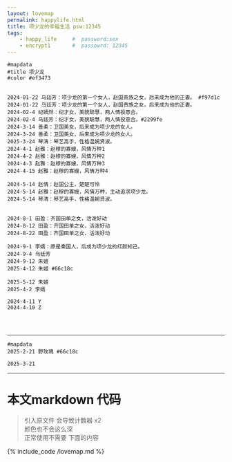 ```yaml
---
layout: lovemap
permalink: happylife.html
title: 项少龙的幸福生活 psw:12345
tags:
    - happy_life     #  password:sex
    - encrypt1       #  passowrd: 12345
--- 
```



 
```  
#mapdata
#title 项少龙 
#color #ef3473


2024-01-22 乌廷芳：项少龙的第一个女人，赵国贵族之女，后来成为他的正妻。 #f97d1c
2024-01-22 乌廷芳：项少龙的第一个女人，赵国贵族之女，后来成为他的正妻。
2024-02-4 纪嫣然：纪才女，美貌聪慧，两人情投意合。
2024-02-4 乌廷芳：纪才女，美貌聪慧，两人情投意合。#2299fe
2024-3-14 善柔：卫国美女，后来成为项少龙的女人。
2024-3-24 善柔：卫国美女，后来成为项少龙的女人。
2025-3-24 琴清：琴艺高手，性格温婉贤淑。
2024-4-1 赵雅：赵穆的寡嫂，风情万种1
2024-4-2 赵雅：赵穆的寡嫂，风情万种2
2024-4-3 赵雅：赵穆的寡嫂，风情万种3
2024-4-15 赵雅：赵穆的寡嫂，风情万种4 

2024-5-14 赵倩：赵国公主，楚楚可怜
2024-5-14 赵雅：赵穆的寡嫂，风情万种，主动追求项少龙。
2024-5-14 琴清：琴艺高手，性格温婉贤淑。


2024-8-1 田盈：齐国田单之女，活泼好动
2024-8-12 田盈：齐国田单之女，活泼好动
2024-8-22 田盈：齐国田单之女，活泼好动

2024-9-1 李嫣：原是秦国人，后成为项少龙的红颜知己。
2024-9-4 乌廷芳
2024-9-12 朱姬
2025-4-12 朱姬 #66c18c

2025-5-12 朱姬
2025-4-2 李嫣

2024-4-11 Y
2024-4-10 Z


 
```

--- 

```
#mapdata
2025-2-21 野玫瑰 #66c18c

2025-3-21 

```


---- 
# 本文markdown 代码   
> 引入原文件 会导致计数器 x2    
> 颜色也不会这么深  
> 正常使用不需要 下面的内容  


{% include_code /lovemap.md  %}
